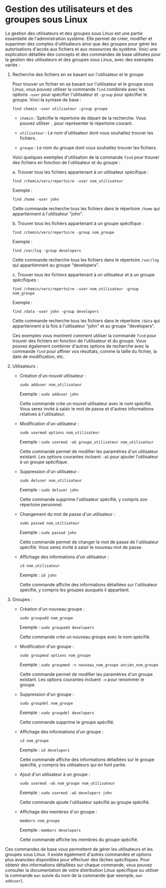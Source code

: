 # Gestion des utilisateurs et des groupes sous Linux

La gestion des utilisateurs et des groupes sous Linux est une partie essentielle de l'administration système. Elle permet de créer, modifier et supprimer des comptes d'utilisateurs ainsi que des groupes pour gérer les autorisations d'accès aux fichiers et aux ressources du système. Voici une explication détaillée des concepts et des commandes de base utilisées pour la gestion des utilisateurs et des groupes sous Linux, avec des exemples variés :

1.  Recherche des fichiers en se basant sur l'utilisateur et le groupe

      Pour trouver un fichier en se basant sur l'utilisateur et le groupe sous Linux, vous pouvez utiliser la commande `find` combinée avec les options `-user` pour spécifier l'utilisateur et `-group` pour spécifier le groupe. Voici la syntaxe de base :
  
      ```
      find chemin -user utilisateur -group groupe
      ```
      
      - `chemin` : Spécifie le répertoire de départ de la recherche. Vous pouvez utiliser `.` pour représenter le répertoire courant.
      
      - `utilisateur` : Le nom d'utilisateur dont vous souhaitez trouver les fichiers.
      
      - `groupe` : Le nom du groupe dont vous souhaitez trouver les fichiers.
  
      Voici quelques exemples d'utilisation de la commande `find` pour trouver des fichiers en fonction de l'utilisateur et du groupe :
  
      a. Trouver tous les fichiers appartenant à un utilisateur spécifique :

       ```
       find /chemin/vers/repertoire -user nom_utilisateur
       ```       
        
       Exemple :
        
       ```       
       find /home -user john
       ```
             
       Cette commande recherche tous les fichiers dans le répertoire `/home` qui appartiennent à l'utilisateur "john".
          
      b. Trouver tous les fichiers appartenant à un groupe spécifique :
    
    
       ```
       find /chemin/vers/repertoire -group nom_groupe
       ```
    
       Exemple : 
       ```
       find /var/log -group developers
       ```
    
       Cette commande recherche tous les fichiers dans le répertoire `/var/log` qui appartiennent au groupe "developers".
      
      c. Trouver tous les fichiers appartenant à un utilisateur et à un groupe spécifiques :

       ```
       find /chemin/vers/repertoire -user nom_utilisateur -group nom_groupe
       ```  
            
       Exemple : 
       ```
       find /data -user john -group developers
       ```
    
       Cette commande recherche tous les fichiers dans le répertoire `/data` qui appartiennent à la fois à l'utilisateur "john" et au groupe "developers".

      Ces exemples vous montrent comment utiliser la commande `find` pour trouver des fichiers en fonction de l'utilisateur et du groupe. Vous pouvez également combiner d'autres options de recherche avec la commande `find` pour affiner vos résultats, comme la taille du fichier, la date de modification, etc.

3.  Utilisateurs :

     - Création d'un nouvel utilisateur :
       ```
       sudo adduser nom_utilisateur
       ```
       Exemple : `sudo adduser john`
       
       Cette commande crée un nouvel utilisateur avec le nom spécifié. Vous serez invité à saisir le mot de passe et d'autres informations relatives à l'utilisateur.
  
     - Modification d'un utilisateur :
       ```
       sudo usermod options nom_utilisateur
       ```
       Exemple : `sudo usermod -aG groupe_utilisateur nom_utilisateur`
       
       Cette commande permet de modifier les paramètres d'un utilisateur existant. Les options courantes incluent `-aG` pour ajouter l'utilisateur à un groupe spécifique.
  
     - Suppression d'un utilisateur :
       ```
       sudo deluser nom_utilisateur
       ```
       Exemple : `sudo deluser john`
       
       Cette commande supprime l'utilisateur spécifié, y compris son répertoire personnel.
  
     - Changement du mot de passe d'un utilisateur :
       ```
       sudo passwd nom_utilisateur
       ```
       Exemple : `sudo passwd john`
       
       Cette commande permet de changer le mot de passe de l'utilisateur spécifié. Vous serez invité à saisir le nouveau mot de passe.
  
     - Affichage des informations d'un utilisateur :
       ```
       id nom_utilisateur
       ```
       Exemple : `id john`
       
       Cette commande affiche des informations détaillées sur l'utilisateur spécifié, y compris les groupes auxquels il appartient.

3. Groupes :

   - Création d'un nouveau groupe :
     ```
     sudo groupadd nom_groupe
     ```
     Exemple : `sudo groupadd developers`
     
     Cette commande crée un nouveau groupe avec le nom spécifié.

   - Modification d'un groupe :
     ```
     sudo groupmod options nom_groupe
     ```
     Exemple : `sudo groupmod -n nouveau_nom_groupe ancien_nom_groupe`
     
     Cette commande permet de modifier les paramètres d'un groupe existant. Les options courantes incluent `-n` pour renommer le groupe.

   - Suppression d'un groupe :
     ```
     sudo groupdel nom_groupe
     ```
     Exemple : `sudo groupdel developers`
     
     Cette commande supprime le groupe spécifié.

   - Affichage des informations d'un groupe :
     ```
     id nom_groupe
     ```
     Exemple : `id developers`
     
     Cette commande affiche des informations détaillées sur le groupe spécifié, y compris les utilisateurs qui en font partie.

   - Ajout d'un utilisateur à un groupe :
     ```
     sudo usermod -aG nom_groupe nom_utilisateur
     ```
     Exemple : `sudo usermod -aG developers john`
     
     Cette commande ajoute l'utilisateur spécifié au groupe spécifié.

   - Affichage des membres d'un groupe :
     ```
     members nom_groupe
     ```
     Exemple : `members developers`
     
     Cette commande affiche les membres du groupe spécifié.

Ces commandes de base vous permettent de gérer les utilisateurs et les groupes sous Linux. Il existe également d'autres commandes et options plus avancées disponibles pour effectuer des tâches spécifiques. Pour obtenir des informations détaillées sur chaque commande, vous pouvez consulter la documentation de votre distribution Linux spécifique ou utiliser la commande `man` suivie du nom de la commande (par exemple, `man adduser`).
